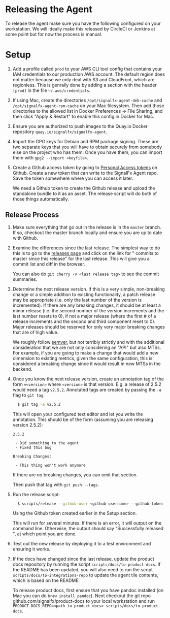 # Releasing the Agent

To release the agent make sure you have the following configured on your
workstation.  We will ideally make this released by CircleCI or Jenkins at some
point but for now the process is manual.

# Setup

 1. Add a profile called `prod` to your AWS CLI tool config that contains your
    IAM credentials to our production AWS account.  The default region does not
    matter because we only deal with S3 and CloudFront, which are regionless.
    This is genrally done by adding a section with the header `[prod]` in the
    file `~/.aws/credentials`.

 2. If using Mac, create the directories `/opt/signalfx-agent-deb-cache` and
    `/opt/signalfx-agent-rpm-cache` on your Mac filesystem.  Then add those
    directories to the allowed list in Docker Preferences -> File Sharing, and
    then click "Apply & Restart" to enable this config in Docker for Mac.

 3. Ensure you are authorized to push images to the Quay.io Docker repository
    `quay.io/signalfx/signalfx-agent`.

 4. Import the GPG keys for Debian and RPM package signing.  These are two
    separate keys that you will have to obtain securely from somebody else on
    the project who has them.  Once you have them, you can import them with
    `gpg2 --import <keyfile>`.

 5. Create a Github access token by going to [Personal Access tokens](
    https://github.com/settings/tokens) on Github.  Create a new token that can
    write to the SignalFx Agent repo.  Save the token somewhere where you can
    access it later.

    We need a Github token to create the Github release and upload the
    standalone bundle to it as an asset.  The release script will do both of
    those things automatically.

## Release Process

 1. Make sure everything that go out in the release is in the `master` branch.
    If so, checkout the master branch locally and ensure you are up to date
    with Github.

 2. Examine the differences since the last release.  The simplest way to do
    this is to go to the [releases
    page](https://github.com/signalfx/signalfx-agent/releases) and click on the
    link for "<N> commits to master since this release" for the last release.
    This will give you a commit list and diff in the browser.

    You can also do `git cherry -v <last release tag>` to see the commit
    summaries.

 3. Determine the next release version.  If this is a very simple, non-breaking
    change or a simple addition to existing functionality, a patch release may
    be appropriate (i.e. only the last number of the version is incremented).
    If there are any breaking changes, it should be at least a minor release
    (i.e. the second number of the version increments and the last number
    resets to 0), if not a major release (where the first # of a release
    increments and the second and third component reset to 0).  Major releases
    should be reserved for only very major breaking changes that are of high
    value.  
    
    We roughly follow [semver](https://semver.org/), but not terribly
    strictly and with the additional consideration that we are not only
    considering an "API" but also MTSs.  For example, if you are going to make
    a change that would add a new dimension to existing metrics, given the same
    configuration, this is considered a breaking change since it would result
    in new MTSs in the backend.

 4. Once you know the next release version, create an annotation tag of the
    form `v<version>` where `<version>` is that version.  E.g. a release of
    2.5.2 would need a tag `v2.5.2`.  Annotated tags are created by passing the
    `-a` flag to `git tag`:
    
    ```sh
      $ git tag -a v2.5.2
    ```

    This will open your configured text editor and let you write the
    annotation.  This should be of the form (assuming you are releasing version
    2.5.2):

    ```
    2.5.2

     - Did something to the agent
     - Fixed this bug
    
    Breaking Changes: 

     - This thing won't work anymore
    ```

    If there are no breaking changes, you can omit that section.

    Then push that tag with `git push --tags`.

 5. Run the release script:
    
    ```sh
      $ scripts/release --github-user <github username> --github-token <github token>
    ```

    Using the Github token created earlier in the Setup section.

    This will run for several minutes.  If there is an error, it will output on
    the command line.  Otherwise, the output should say "Successfully released
    <version>", at which point you are done.

 6. Test out the new release by deploying it to a test environment and ensuring
    it works.

 7. If the docs have changed since the last release, update the product docs
    repository by running the script `scripts/docs/to-product-docs`.  If the
    README has been updated, you will also need to run the script
    `scripts/docs/to-integrations-repo` to update the agent tile contents,
    which is based on the README.

    To release product docs, first ensure that you have pandoc installed (on
    Mac you can do `brew install pandoc`).  Next checkout the git repo
    github.com/signalfx/product-docs to your local workstation and run
    `PRODUCT_DOCS_REPO=<path to product docs> scripts/docs/to-product-docs`.
